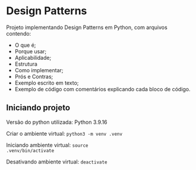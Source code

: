 # Design Patterns

Projeto implementando Design Patterns em Python, com arquivos contendo: 
- O que é;
- Porque usar;
- Aplicabilidade;
- Estrutura
- Como implementar;
- Prós e Contras;
- Exemplo escrito em texto;
- Exemplo de código com comentários explicando cada bloco de código.

## Iniciando projeto
Versão do python utilizada:
Python 3.9.16

Criar o ambiente virtual:
<code>python3 -m venv .venv</code>

Iniciando ambiente virtual:
<code>source .venv/bin/activate</code>

Desativando ambiente virtual:
<code>deactivate</code>
